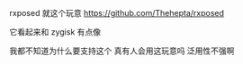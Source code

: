 rxposed 就这个玩意 https://github.com/Thehepta/rxposed

它看起来和 zygisk 有点像

我都不知道为什么要支持这个 真有人会用这玩意吗 泛用性不强啊
